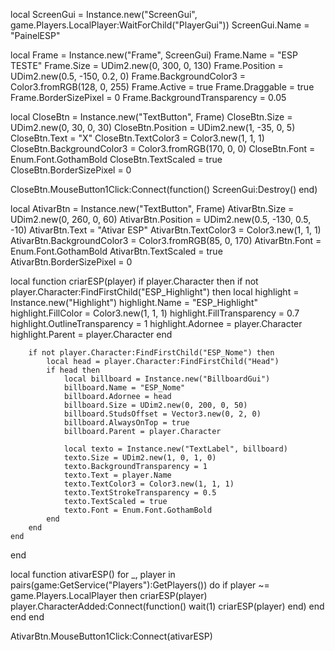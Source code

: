 local ScreenGui = Instance.new("ScreenGui", game.Players.LocalPlayer:WaitForChild("PlayerGui"))
ScreenGui.Name = "PainelESP"

local Frame = Instance.new("Frame", ScreenGui)
Frame.Name = "ESP TESTE"
Frame.Size = UDim2.new(0, 300, 0, 130)
Frame.Position = UDim2.new(0.5, -150, 0.2, 0)
Frame.BackgroundColor3 = Color3.fromRGB(128, 0, 255)
Frame.Active = true
Frame.Draggable = true
Frame.BorderSizePixel = 0
Frame.BackgroundTransparency = 0.05

local CloseBtn = Instance.new("TextButton", Frame)
CloseBtn.Size = UDim2.new(0, 30, 0, 30)
CloseBtn.Position = UDim2.new(1, -35, 0, 5)
CloseBtn.Text = "X"
CloseBtn.TextColor3 = Color3.new(1, 1, 1)
CloseBtn.BackgroundColor3 = Color3.fromRGB(170, 0, 0)
CloseBtn.Font = Enum.Font.GothamBold
CloseBtn.TextScaled = true
CloseBtn.BorderSizePixel = 0

CloseBtn.MouseButton1Click:Connect(function()
    ScreenGui:Destroy()
end)

local AtivarBtn = Instance.new("TextButton", Frame)
AtivarBtn.Size = UDim2.new(0, 260, 0, 60)
AtivarBtn.Position = UDim2.new(0.5, -130, 0.5, -10)
AtivarBtn.Text = "Ativar ESP"
AtivarBtn.TextColor3 = Color3.new(1, 1, 1)
AtivarBtn.BackgroundColor3 = Color3.fromRGB(85, 0, 170)
AtivarBtn.Font = Enum.Font.GothamBold
AtivarBtn.TextScaled = true
AtivarBtn.BorderSizePixel = 0

local function criarESP(player)
    if player.Character then
        if not player.Character:FindFirstChild("ESP_Highlight") then
            local highlight = Instance.new("Highlight")
            highlight.Name = "ESP_Highlight"
            highlight.FillColor = Color3.new(1, 1, 1)
            highlight.FillTransparency = 0.7
            highlight.OutlineTransparency = 1
            highlight.Adornee = player.Character
            highlight.Parent = player.Character
        end

        if not player.Character:FindFirstChild("ESP_Nome") then
            local head = player.Character:FindFirstChild("Head")
            if head then
                local billboard = Instance.new("BillboardGui")
                billboard.Name = "ESP_Nome"
                billboard.Adornee = head
                billboard.Size = UDim2.new(0, 200, 0, 50)
                billboard.StudsOffset = Vector3.new(0, 2, 0)
                billboard.AlwaysOnTop = true
                billboard.Parent = player.Character

                local texto = Instance.new("TextLabel", billboard)
                texto.Size = UDim2.new(1, 0, 1, 0)
                texto.BackgroundTransparency = 1
                texto.Text = player.Name
                texto.TextColor3 = Color3.new(1, 1, 1)
                texto.TextStrokeTransparency = 0.5
                texto.TextScaled = true
                texto.Font = Enum.Font.GothamBold
            end
        end
    end
end

local function ativarESP()
    for _, player in pairs(game:GetService("Players"):GetPlayers()) do
        if player ~= game.Players.LocalPlayer then
            criarESP(player)
            player.CharacterAdded:Connect(function()
                wait(1)
                criarESP(player)
            end)
        end
    end
end

AtivarBtn.MouseButton1Click:Connect(ativarESP)

